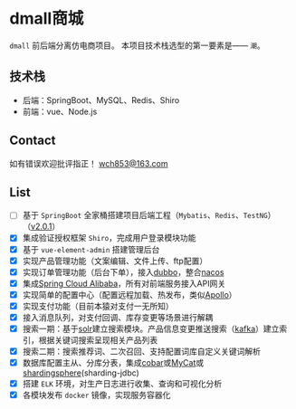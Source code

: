 # dmall商城
`dmall` 前后端分离仿电商项目。
本项目技术栈选型的第一要素是—— `潮`。

## 技术栈
- 后端：SpringBoot、MySQL、Redis、Shiro
- 前端：vue、Node.js

## Contact
如有错误欢迎批评指正！
wch853@163.com

## List<TODO>
- [ ] 基于 `SpringBoot` 全家桶搭建项目后端工程（`Mybatis`、`Redis`、`TestNG`）（[v2.0.1](doc/基于SpringBoot全家桶搭建项目后端工程.md)）
- [x] 集成验证授权框架 `Shiro`，完成用户登录模块功能
- [x] 基于 `vue-element-admin` 搭建管理后台
- [x] 实现产品管理功能（文案编辑、文件上传、ftp配置）
- [x] 实现订单管理功能（后台下单），接入[dubbo](https://github.com/apache/incubator-dubbo)，整合[nacos](https://github.com/alibaba/nacos)
- [x] 集成[Spring Cloud Alibaba](https://github.com/spring-cloud-incubator/spring-cloud-alibaba)，所有对前端服务接入API网关
- [x] 实现简单的配置中心（配置远程加载、热发布，类似[Apollo](https://github.com/ctripcorp/apollo)）
- [x] 实现支付功能（目前本猿对支付一无所知）
- [x] 接入消息队列，对支付回调、库存变更等场景进行解耦
- [x] 搜索一期：基于[solr](https://github.com/apache/lucene-solr)建立搜索模块。产品信息变更推送搜索（[kafka](https://github.com/apache/kafka)）建立索引，根据关键词搜索呈现相关产品列表
- [x] 搜索二期：搜索推荐词、二次召回、支持配置词库自定义关键词解析
- [x] 数据库配置主从、分库分表，集成[cobar](https://github.com/alibaba/cobar)或[MyCat](https://github.com/MyCATApache/Mycat-Server)或[shardingsphere](https://github.com/apache/incubator-shardingsphere)(sharding-jdbc)
- [x] 搭建 `ELK` 环境，对生产日志进行收集、查询和可视化分析
- [x] 各模块发布 `docker` 镜像，实现服务容器化